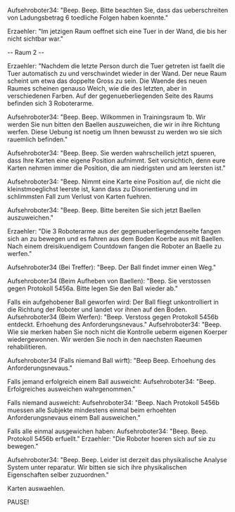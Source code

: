 Aufsehroboter34: "Beep. Beep. Bitte beachten Sie, dass das ueberschreiten von Ladungsbetrag 6 toedliche Folgen haben koennte."

Erzaehler: "Im jetzigen Raum oeffnet sich eine Tuer in der Wand, die bis her nicht sichtbar war."

-- Raum 2 --

Erzaehler: "Nachdem die letzte Person durch die Tuer getreten ist faellt die Tuer automatisch zu und verschwindet wieder in der Wand. Der neue Raum scheint um etwa das doppelte Gross zu sein. Die Waende des neuen Raumes scheinen genauso Weich, wie die des letzten, aber in verschiedenen Farben. Auf der gegenueberliegenden Seite des Raums befinden sich 3 Roboterarme.

Aufsehroboter34: "Beep. Beep. Wilkommen in Trainingsraum 1b. Wir werden Sie nun bitten den Baellen auszuweichen, die wir in ihre Richtung werfen. Diese Uebung ist noetig um Ihnen bewusst zu werden wo sie sich rauemlich befinden."

Aufsehroboter34: "Beep. Beep. Sie werden wahrscheilich jetzt spueren, dass Ihre Karten eine eigene Position aufnimmt. Seit vorsichtich, denn eure Karten nehmen immer die Position, die am niedrigsten und am leersten ist."

Aufsehroboter34: "Beep. Nimmt eine Karte eine Position auf, die nicht die kleinstmoeglichst leerste ist, kann dass zu Disorientierung und im schlimmsten Fall zum Verlust von Karten fuehren.

Aufsehroboter34: "Beep. Beep. Bitte bereiten Sie sich jetzt Baellen auszuweichen."

Erzaehler: "Die 3 Roboterarme aus der gegenueberliegendenseite fangen sich an zu bewegen und es fahren aus dem Boden Koerbe aus mit Baellen. Nach einem dreisikuendigem Countdown fangen die Roboter an Baelle zu werfen."

Aufsehroboter34 (Bei Treffer): "Beep. Der Ball findet immer einen Weg."

Aufsehroboter34 (Beim Aufheben von Baellen): "Beep. Sie verstossen gegen Protokoll 5456a. Bitte legen Sie den Ball wieder ab."

Falls ein aufgehobener Ball geworfen wird:
Der Ball fliegt unkontrolliert in die Richtung der Roboter und landet vor ihnen auf den Boden.
Aufsehroboter34 (Beim Werfen): "Beep. Verstoss gegen Protokoll 5456b entdeckt. Erhoehung des Anforderungsnevaus."
Aufsehroboter34: "Beep. Wie sie merken haben Sie noch nicht die Kontrolle ueberm eigenen Koerper wiedergewonnen. Wir werden Sie noch in den naechsten Raeumen rehabilitieren.

Aufsehroboter34 (Falls niemand Ball wirft): "Beep Beep. Erhoehung des Anforderungsnevaus."

Falls jemand erfolgreich einem Ball ausweicht:
Aufsehroboter34: "Beep. Erfolgreiches ausweichen wahrgenommen."

Falls niemand ausweicht:
Aufsehroboter34: "Beep. Nach Protokoll 5456b muessen alle Subjekte mindestens einmal beim erhoehten Anforderungsnevaus einem Ball ausweichen."

Falls alle einmal ausgewichen haben:
Aufsehroboter34: "Beep. Beep. Protokoll 5456b erfuellt."
Erzaehler: "Die Roboter hoeren sich auf sie zu bewegen."

Aufsehroboter34: "Beep. Beep. Leider ist derzeit das physikalische Analyse System unter reparatur. Wir bitten sie sich ihre physikalischen Eigenschaften selber zuzuordnen."

Karten auswaehlen.

PAUSE!
